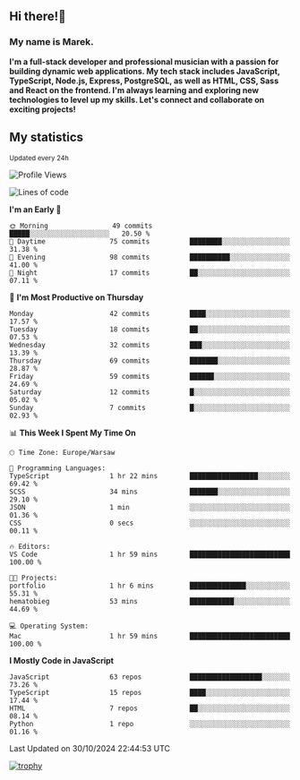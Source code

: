 ## Hi there!👋 ##
### My name is Marek. ###

**I'm a full-stack developer and professional musician with a passion for building dynamic web applications. My tech stack includes JavaScript, TypeScript, Node.js, Express, PostgreSQL, as well as HTML, CSS, Sass and React on the frontend. I'm always learning and exploring new technologies to level up my skills. Let's connect and collaborate on exciting projects!**

## My statistics ##
<sub>Updated every 24h</sub>
<!--START_SECTION:waka-->
![Profile Views](http://img.shields.io/badge/Profile%20Views-1-blue)

![Lines of code](https://img.shields.io/badge/From%20Hello%20World%20I%27ve%20Written-20.0%20thousand%20lines%20of%20code-blue)

**I'm an Early 🐤** 

```text
🌞 Morning                49 commits          █████░░░░░░░░░░░░░░░░░░░░   20.50 % 
🌆 Daytime                75 commits          ████████░░░░░░░░░░░░░░░░░   31.38 % 
🌃 Evening                98 commits          ██████████░░░░░░░░░░░░░░░   41.00 % 
🌙 Night                  17 commits          ██░░░░░░░░░░░░░░░░░░░░░░░   07.11 % 
```
📅 **I'm Most Productive on Thursday** 

```text
Monday                   42 commits          ████░░░░░░░░░░░░░░░░░░░░░   17.57 % 
Tuesday                  18 commits          ██░░░░░░░░░░░░░░░░░░░░░░░   07.53 % 
Wednesday                32 commits          ███░░░░░░░░░░░░░░░░░░░░░░   13.39 % 
Thursday                 69 commits          ███████░░░░░░░░░░░░░░░░░░   28.87 % 
Friday                   59 commits          ██████░░░░░░░░░░░░░░░░░░░   24.69 % 
Saturday                 12 commits          █░░░░░░░░░░░░░░░░░░░░░░░░   05.02 % 
Sunday                   7 commits           █░░░░░░░░░░░░░░░░░░░░░░░░   02.93 % 
```


📊 **This Week I Spent My Time On** 

```text
🕑︎ Time Zone: Europe/Warsaw

💬 Programming Languages: 
TypeScript               1 hr 22 mins        █████████████████░░░░░░░░   69.42 % 
SCSS                     34 mins             ███████░░░░░░░░░░░░░░░░░░   29.10 % 
JSON                     1 min               ░░░░░░░░░░░░░░░░░░░░░░░░░   01.36 % 
CSS                      0 secs              ░░░░░░░░░░░░░░░░░░░░░░░░░   00.11 % 

🔥 Editors: 
VS Code                  1 hr 59 mins        █████████████████████████   100.00 % 

🐱‍💻 Projects: 
portfolio                1 hr 6 mins         ██████████████░░░░░░░░░░░   55.31 % 
hematobieg               53 mins             ███████████░░░░░░░░░░░░░░   44.69 % 

💻 Operating System: 
Mac                      1 hr 59 mins        █████████████████████████   100.00 % 
```

**I Mostly Code in JavaScript** 

```text
JavaScript               63 repos            ██████████████████░░░░░░░   73.26 % 
TypeScript               15 repos            ████░░░░░░░░░░░░░░░░░░░░░   17.44 % 
HTML                     7 repos             ██░░░░░░░░░░░░░░░░░░░░░░░   08.14 % 
Python                   1 repo              ░░░░░░░░░░░░░░░░░░░░░░░░░   01.16 % 
```




 Last Updated on 30/10/2024 22:44:53 UTC
<!--END_SECTION:waka-->
[![trophy](https://github-profile-trophy.vercel.app/?username=ryo-ma&theme=onedark)](https://github.com/ryo-ma/github-profile-trophy)
<!--
**MarekSax/MarekSax** is a ✨ _special_ ✨ repository because its `README.md` (this file) appears on your GitHub profile.

Here are some ideas to get you started:

- 🔭 I’m currently working on ...
- 🌱 I’m currently learning ...
- 👯 I’m looking to collaborate on ...
- 🤔 I’m looking for help with ...
- 💬 Ask me about ...
- 📫 How to reach me: ...
- 😄 Pronouns: ...
- ⚡ Fun fact: ...
-->
